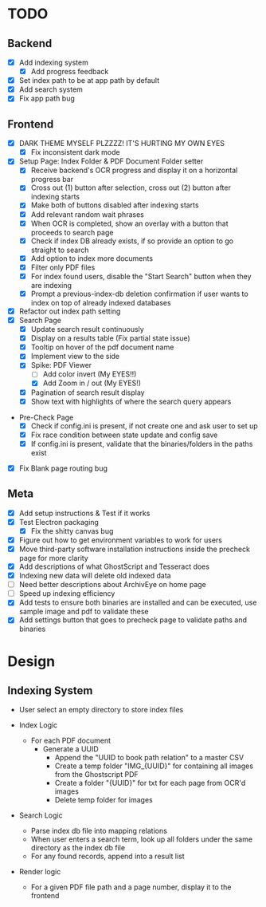 # TODO

## Backend

- [x] Add indexing system
  - [x] Add progress feedback
- [x] Set index path to be at app path by default
- [x] Add search system
- [x] Fix app path bug

## Frontend

- [x] DARK THEME MYSELF PLZZZZ! IT'S HURTING MY OWN EYES
  - [x] Fix inconsistent dark mode
- [x] Setup Page: Index Folder & PDF Document Folder setter
  - [x] Receive backend's OCR progress and display it on a horizontal progress bar
  - [x] Cross out (1) button after selection, cross out (2) button after indexing starts
  - [x] Make both of buttons disabled after indexing starts
  - [x] Add relevant random wait phrases
  - [x] When OCR is completed, show an overlay with a button that proceeds to search page
  - [x] Check if index DB already exists, if so provide an option to go straight to search
  - [x] Add option to index more documents
  - [x] Filter only PDF files
  - [x] For index found users, disable the "Start Search" button when they are indexing
  - [x] Prompt a previous-index-db deletion confirmation if user wants to index on top of already indexed databases
- [x] Refactor out index path setting
- [x] Search Page
  - [x] Update search result continuously
  - [x] Display on a results table (Fix partial state issue)
  - [x] Tooltip on hover of the pdf document name
  - [x] Implement view to the side
  - [x] Spike: PDF Viewer
    - [ ] Add color invert (My EYES!!)
    - [x] Add Zoom in / out (My EYES!)
  - [x] Pagination of search result display
  - [x] Show text with highlights of where the search query appears
- Pre-Check Page
  - [x] Check if config.ini is present, if not create one and ask user to set up
  - [x] Fix race condition between state update and config save
  - [x] If config.ini is present, validate that the binaries/folders in the paths exist
- [x] Fix Blank page routing bug

## Meta

- [x] Add setup instructions & Test if it works
- [x] Test Electron packaging
  - [x] Fix the shitty canvas bug
- [x] Figure out how to get environment variables to work for users
- [x] Move third-party software installation instructions inside the precheck page for more clarity
- [x] Add descriptions of what GhostScript and Tesseract does
- [x] Indexing new data will delete old indexed data
- [ ] Need better descriptions about ArchivEye on home page
- [ ] Speed up indexing efficiency
- [x] Add tests to ensure both binaries are installed and can be executed, use sample image and pdf to validate these
- [x] Add settings button that goes to precheck page to validate paths and binaries

# Design

## Indexing System

- User select an empty directory to store index files
- Index Logic
  - For each PDF document
    - Generate a UUID
      - Append the "UUID to book path relation" to a master CSV
      - Create a temp folder "IMG_{UUID}" for containing all images from the Ghostscript PDF
      - Create a folder "{UUID}" for txt for each page from OCR'd images
      - Delete temp folder for images

- Search Logic
  - Parse index db file into mapping relations
  - When user enters a search term, look up all folders under the same directory as the index db file
  - For any found records, append into a result list

- Render logic
  - For a given PDF file path and a page number, display it to the frontend